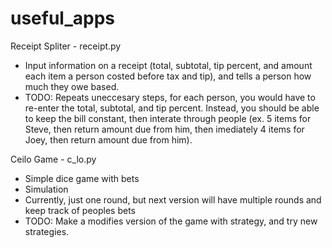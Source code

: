 # useful_apps

Receipt Spliter - receipt.py
- Input information on a receipt (total, subtotal, tip percent, and amount each item a person costed before tax and tip), and tells a person how much they owe based.
- TODO: Repeats uneccesary steps, for each person, you would have to re-enter the total, subtotal, and tip percent. Instead, you should be able to keep the bill constant, then interate through people (ex. 5 items for Steve, then return amount due from him, then imediately 4 items for Joey, then return amount due from him). 

Ceilo Game - c_lo.py
- Simple dice game with bets
- Simulation
- Currently, just one round, but next version will have multiple rounds and keep track of peoples bets
- TODO: Make a modifies version of the game with strategy, and try new strategies. 
